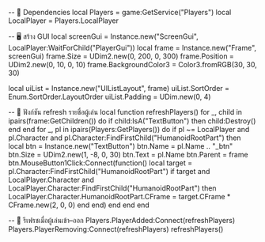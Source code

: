 -- 🔧 Dependencies
local Players = game:GetService("Players")
local LocalPlayer = Players.LocalPlayer

-- 🖥️ สร้าง GUI
local screenGui = Instance.new("ScreenGui", LocalPlayer:WaitForChild("PlayerGui"))
local frame = Instance.new("Frame", screenGui)
frame.Size = UDim2.new(0, 200, 0, 300)
frame.Position = UDim2.new(0, 10, 0, 10)
frame.BackgroundColor3 = Color3.fromRGB(30, 30, 30)

local uiList = Instance.new("UIListLayout", frame)
uiList.SortOrder = Enum.SortOrder.LayoutOrder
uiList.Padding = UDim.new(0, 4)

-- 🎯 ฟังก์ชัน refresh รายชื่อผู้เล่น
local function refreshPlayers()
    for _, child in ipairs(frame:GetChildren()) do
        if child:IsA("TextButton") then child:Destroy() end
    end
    for _, pl in ipairs(Players:GetPlayers()) do
        if pl ~= LocalPlayer and pl.Character and pl.Character:FindFirstChild("HumanoidRootPart") then
            local btn = Instance.new("TextButton")
            btn.Name = pl.Name .. "_btn"
            btn.Size = UDim2.new(1, -8, 0, 30)
            btn.Text = pl.Name
            btn.Parent = frame
            btn.MouseButton1Click:Connect(function()
                local target = pl.Character:FindFirstChild("HumanoidRootPart")
                if target and LocalPlayer.Character and LocalPlayer.Character:FindFirstChild("HumanoidRootPart") then
                    LocalPlayer.Character.HumanoidRootPart.CFrame = target.CFrame * CFrame.new(2, 0, 0)
                end
            end)
        end
    end
end

-- 🔄 รีเฟรชเมื่อผู้เล่นเข้า–ออก
Players.PlayerAdded:Connect(refreshPlayers)
Players.PlayerRemoving:Connect(refreshPlayers)
refreshPlayers()
